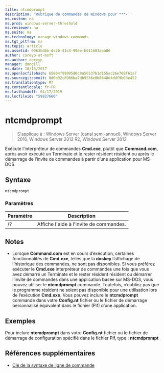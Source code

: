 ```yaml
---
title: ntcmdprompt
description: 'Rubrique de commandes de Windows pour ***- '
ms.custom: na
ms.prod: windows-server-threshold
ms.reviewer: na
ms.suite: na
ms.technology: manage-windows-commands
ms.tgt_pltfrm: na
ms.topic: article
ms.assetid: 0063bdbb-dc2b-41c4-99ee-b011603aaa86
author: coreyp-at-msft
ms.author: coreyp
manager: dongill
ms.date: 10/16/2017
ms.openlocfilehash: 65804f99095d0c0a56537b1d155ac26e768f61a7
ms.sourcegitcommit: 0d0b32c8986ba7db9536e0b8648d4ddf9b03e452
ms.translationtype: MT
ms.contentlocale: fr-FR
ms.lasthandoff: 04/17/2019
ms.locfileid: "59827660"
---
```

# <a name="ntcmdprompt"></a>ntcmdprompt

>S'applique à : Windows Server (canal semi-annuel), Windows Server 2016, Windows Server 2012 R2, Windows Server 2012

Exécute l’interpréteur de commandes **Cmd.exe**, plutôt que **Command.com**, après avoir exécuté un Terminate et le rester résident résident ou après le démarrage de l’invite de commandes à partir d’une application pour MS-DOS.
## <a name="syntax"></a>Syntaxe
```
ntcmdprompt
```
### <a name="parameters"></a>Paramètres
|Paramètre|Description|
|-------|--------|
|/?|Affiche l'aide à l'invite de commandes.|
## <a name="remarks"></a>Notes
-   Lorsque **Command.com** est en cours d’exécution, certaines fonctionnalités de **Cmd.exe**, telles que la **doskey** l’affichage de l’historique des commandes, ne sont pas disponibles. Si vous préférez exécuter le **Cmd.exe** interpréteur de commandes une fois que vous avez démarré un Terminate et le rester résident résident ou démarrer l’invite de commandes dans une application basée sur MS-DOS, vous pouvez utiliser le **ntcmdprompt**  commande. Toutefois, n’oubliez pas que le programme résident ne soient pas disponible pour une utilisation lors de l’exécution **Cmd.exe**. Vous pouvez inclure le **ntcmdprompt** commande dans votre **Config.nt** fichier ou le fichier de démarrage personnalisé équivalent dans le fichier (Pif) d’une application.
## <a name="examples"></a>Exemples
Pour inclure **ntcmdprompt** dans votre **Config.nt** fichier ou le fichier de démarrage de configuration spécifié dans le fichier Pif, type : **ntcmdprompt**
## <a name="additional-references"></a>Références supplémentaires
-   [Clé de la syntaxe de ligne de commande](command-line-syntax-key.md)

